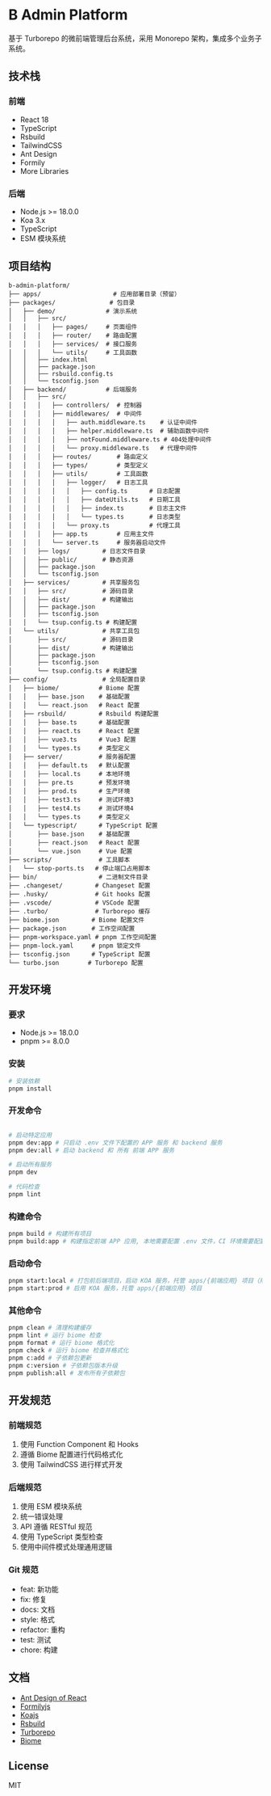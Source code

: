# B Admin Platform

基于 Turborepo 的微前端管理后台系统，采用 Monorepo 架构，集成多个业务子系统。

## 技术栈

### 前端

- React 18
- TypeScript
- Rsbuild
- TailwindCSS
- Ant Design
- Formily
- More Libraries

### 后端

- Node.js >= 18.0.0
- Koa 3.x
- TypeScript
- ESM 模块系统

## 项目结构

```tree
b-admin-platform/
├── apps/                    # 应用部署目录（预留）
├── packages/               # 包目录
│   ├── demo/              # 演示系统
│   │   ├── src/
│   │   │   ├── pages/     # 页面组件
│   │   │   ├── router/    # 路由配置
│   │   │   ├── services/  # 接口服务
│   │   │   └── utils/     # 工具函数
│   │   ├── index.html
│   │   ├── package.json
│   │   ├── rsbuild.config.ts
│   │   └── tsconfig.json
│   ├── backend/           # 后端服务
│   │   ├── src/
│   │   │   ├── controllers/  # 控制器
│   │   │   ├── middlewares/  # 中间件
│   │   │   │   ├── auth.middleware.ts    # 认证中间件
│   │   │   │   ├── helper.middleware.ts  # 辅助函数中间件
│   │   │   │   ├── notFound.middleware.ts # 404处理中间件
│   │   │   │   └── proxy.middleware.ts   # 代理中间件
│   │   │   ├── routes/       # 路由定义
│   │   │   ├── types/        # 类型定义
│   │   │   ├── utils/        # 工具函数
│   │   │   │   ├── logger/   # 日志工具
│   │   │   │   │   ├── config.ts      # 日志配置
│   │   │   │   │   ├── dateUtils.ts   # 日期工具
│   │   │   │   │   ├── index.ts       # 日志主文件
│   │   │   │   │   └── types.ts       # 日志类型
│   │   │   │   └── proxy.ts           # 代理工具
│   │   │   ├── app.ts        # 应用主文件
│   │   │   └── server.ts     # 服务器启动文件
│   │   ├── logs/         # 日志文件目录
│   │   ├── public/       # 静态资源
│   │   ├── package.json
│   │   └── tsconfig.json
│   ├── services/         # 共享服务包
│   │   ├── src/          # 源码目录
│   │   ├── dist/         # 构建输出
│   │   ├── package.json
│   │   ├── tsconfig.json
│   │   └── tsup.config.ts # 构建配置
│   └── utils/            # 共享工具包
│       ├── src/          # 源码目录
│       ├── dist/         # 构建输出
│       ├── package.json
│       ├── tsconfig.json
│       └── tsup.config.ts # 构建配置
├── config/               # 全局配置目录
│   ├── biome/           # Biome 配置
│   │   ├── base.json    # 基础配置
│   │   └── react.json   # React 配置
│   ├── rsbuild/         # Rsbuild 构建配置
│   │   ├── base.ts      # 基础配置
│   │   ├── react.ts     # React 配置
│   │   ├── vue3.ts      # Vue3 配置
│   │   └── types.ts     # 类型定义
│   ├── server/          # 服务器配置
│   │   ├── default.ts   # 默认配置
│   │   ├── local.ts     # 本地环境
│   │   ├── pre.ts       # 预发环境
│   │   ├── prod.ts      # 生产环境
│   │   ├── test3.ts     # 测试环境3
│   │   ├── test4.ts     # 测试环境4
│   │   └── types.ts     # 类型定义
│   └── typescript/      # TypeScript 配置
│       ├── base.json    # 基础配置
│       ├── react.json   # React 配置
│       └── vue.json     # Vue 配置
├── scripts/             # 工具脚本
│   └── stop-ports.ts   # 停止端口占用脚本
├── bin/                 # 二进制文件目录
├── .changeset/         # Changeset 配置
├── .husky/             # Git hooks 配置
├── .vscode/            # VSCode 配置
├── .turbo/             # Turborepo 缓存
├── biome.json         # Biome 配置文件
├── package.json       # 工作空间配置
├── pnpm-workspace.yaml # pnpm 工作空间配置
├── pnpm-lock.yaml     # pnpm 锁定文件
├── tsconfig.json      # TypeScript 配置
└── turbo.json        # Turborepo 配置
```

## 开发环境

### 要求

- Node.js >= 18.0.0
- pnpm >= 8.0.0

### 安装

```bash
# 安装依赖
pnpm install
```

### 开发命令

```bash

# 启动特定应用
pnpm dev:app # 只启动 .env 文件下配置的 APP 服务 和 backend 服务
pnpm dev:all # 启动 backend 和 所有 前端 APP 服务

# 启动所有服务
pnpm dev

# 代码检查
pnpm lint
```

### 构建命令

```bash
pnpm build # 构建所有项目
pnpm build:app # 构建指定前端 APP 应用, 本地需要配置 .env 文件，CI 环境需要配置自动读取服务节点名称 APP_NAME
```

### 启动命令

```bash
pnpm start:local # 打包前后端项目，启动 KOA 服务，托管 apps/{前端应用} 项目（用于预览部署后的运行效果）
pnpm start:prod # 启用 KOA 服务，托管 apps/{前端应用} 项目

```

### 其他命令

```bash
pnpm clean # 清理构建缓存
pnpm lint # 运行 biome 检查
pnpm format # 运行 biome 格式化
pnpm check # 运行 biome 检查并格式化
pnpm c:add # 子依赖包更新
pnpm c:version # 子依赖包版本升级
pnpm publish:all # 发布所有子依赖包
```

## 开发规范

### 前端规范

1. 使用 Function Component 和 Hooks
2. 遵循 Biome 配置进行代码格式化
3. 使用 TailwindCSS 进行样式开发

### 后端规范

1. 使用 ESM 模块系统
2. 统一错误处理
3. API 遵循 RESTful 规范
4. 使用 TypeScript 类型检查
5. 使用中间件模式处理通用逻辑

### Git 规范

- feat: 新功能
- fix: 修复
- docs: 文档
- style: 格式
- refactor: 重构
- test: 测试
- chore: 构建

## 文档

- [Ant Design of React](https://ant.design/docs/react/introduce-cn/)
- [Formilyjs](https://formilyjs.org/zh-CN/guide)
- [Koajs](https://koajs.com/#)
- [Rsbuild](https://rsbuild.rs/zh/guide/start/)
- [Turborepo](https://turborepo.com/docs)
- [Biome](https://biomejs.dev/guides/getting-started/)

## License

MIT
